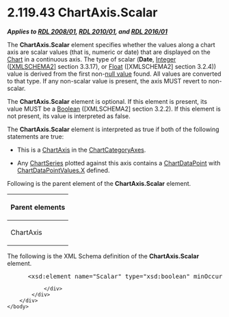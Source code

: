 <html dir="LTR" xmlns:mshelp="http://msdn.microsoft.com/mshelp" xmlns:ddue="http://ddue.schemas.microsoft.com/authoring/2003/5" xmlns:xlink="http://www.w3.org/1999/xlink" xmlns:tool="http://www.microsoft.com/tooltip">
    <head>
        <meta http-equiv="Content-Type" content="text/html; CHARSET=utf-8"></meta>
        <meta name="save" content="history"></meta>
        <title>2.119.43 ChartAxis.Scalar</title>
        <xml>
            <mshelp:toctitle title="2.119.43 ChartAxis.Scalar"></mshelp:toctitle>
            <mshelp:rltitle title="[MS-RDL]: ChartAxis.Scalar"></mshelp:rltitle>
            <mshelp:keyword index="A" term="037f0586-1000-4bf5-add3-5a452fba8a39"></mshelp:keyword>
            <mshelp:attr name="DCSext.ContentType" value="open specification"></mshelp:attr>
            <mshelp:attr name="AssetID" value="037f0586-1000-4bf5-add3-5a452fba8a39"></mshelp:attr>
            <mshelp:attr name="TopicType" value="kbRef"></mshelp:attr>
            <mshelp:attr name="DCSext.Title" value="[MS-RDL]: ChartAxis.Scalar" />
        </xml>
    </head>
    <body>
        <div id="header">
            <h1 class="heading">2.119.43 ChartAxis.Scalar</h1>
        </div>
        <div id="mainSection">
            <div id="mainBody">
                <div id="allHistory" class="saveHistory"></div>
                <div id="sectionSection0" class="section" name="collapseableSection">
                    

<p><b><i>Applies to </i></b><a href="1e855f94-4617-47e4-b89e-0856c6cb420f.md"><b><i>RDL 2008/01</i></b></a><b><i>,
</i></b><a href="3428e690-a348-4ec7-8a6a-8efb42d2cdee.md"><b><i>RDL 2010/01</i></b></a><b><i>,
and </i></b><a href="52ce3983-2bfc-4e72-9359-42aaf5fe4509.md"><b><i>RDL 2016/01</i></b></a></p>

<p>The <b>ChartAxis.Scalar</b> element specifies whether the
values along a chart axis are scalar values (that is, numeric or date) that are
displayed on the <a href="b0ab5524-7eb2-47a7-a4d3-230f5c8c5526.md">Chart</a>
in a continuous axis. The type of scalar (<b>Date</b>, <a href="176fbb59-c3e2-430c-b1bb-37fd15df813e.md">Integer</a> (<a href="https://go.microsoft.com/fwlink/?LinkId=90610">[XMLSCHEMA2]</a> section
3.3.17), or <a href="c7d0946f-992e-4abc-a304-09b53e030692.md">Float</a>
([XMLSCHEMA2] section 3.2.4)) value is derived from the first non-<a href="b2482b3f-74ab-4ca8-a9e5-c07955011743.md#gt_ef0f7888-d6e8-40a8-bef8-543ab9399923">null value</a> found. All
values are converted to that type. If any non-scalar value is present, the axis
MUST revert to non-scalar. </p>

<p>The <b>ChartAxis.Scalar</b> element is optional. If this
element is present, its value MUST be a <a href="4802fa14-3619-43fa-9898-3acab160a24c.md">Boolean</a> ([XMLSCHEMA2]
section 3.2.2). If this element is not present, its value is interpreted as
false.</p>

<p>The <b>ChartAxis.Scalar</b> element is interpreted as true
if both of the following statements are true:</p>

<ul><li><p><span><span> 
</span></span>This is a <a href="0c19f1cb-ef68-4c28-a2d0-8601b7fd0f32.md">ChartAxis</a>
in the <a href="21152052-6b5a-4c87-a0af-658005e15c9d.md">ChartCategoryAxes</a>.</p>

</li><li><p><span><span> 
</span></span>Any <a href="aee11573-3fcf-4365-938b-e6c8ceece6e1.md">ChartSeries</a>
plotted against this axis contains a <a href="86cf2a9b-4610-4ffe-8fff-16480a7bf6a4.md">ChartDataPoint</a> with <a href="13c7a96c-da23-4698-ba3f-181da25c5ae5.md">ChartDataPointValues.X</a>
defined.</p>

</li></ul><p>Following is the parent element of the <b>ChartAxis.Scalar</b>
element.</p>

<table>
 <thead>
  <tr>
   <th>
   <p>Parent elements</p>
   </th>
  </tr>
 </thead>
 <tr>
  <td>
  <p>ChartAxis</p>
  </td>
 </tr>
</table>

<p>The following is the XML Schema definition of the <b>ChartAxis.Scalar</b>
element.</p>

<dl>
<dd>
<div><pre> &lt;xsd:element name=&quot;Scalar&quot; type=&quot;xsd:boolean&quot; minOccurs=&quot;0&quot; /&gt;
</pre></div>
</dd></dl>


                </div>
            </div>
        </div>
    </body>
</html>